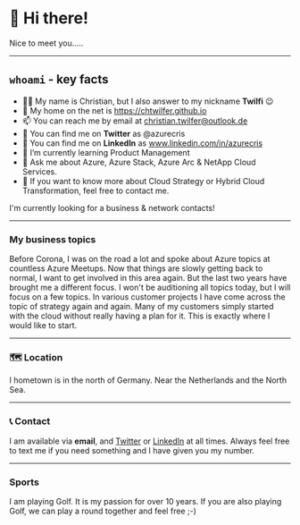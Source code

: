 # 👋 Hi there!
Nice to meet you.....

***

## `whoami` - key facts

- 👩‍💻 My name is Christian, but I also answer to my nickname **Twilfi** 😉
- 🔗 My home on the net is https://chtwilfer.github.io
- 📫 You can reach me by email at christian.twilfer@outlook.de
- 🐤 You can find me on **Twitter** as @azurecris
- 🐤 You can find me on **LinkedIn** as www.linkedin.com/in/azurecris
- 🌱 I’m currently learning Product Management
- 💬 Ask me about Azure, Azure Stack, Azure Arc & NetApp Cloud Services.
- 🔭 If you want to know more about Cloud Strategy or Hybrid Cloud Transformation, feel free to contact me.

I'm currently looking for a business & network contacts!

***

### My business topics
Before Corona, I was on the road a lot and spoke about Azure topics at countless Azure Meetups. Now that things are slowly getting back to normal, I want to get involved in this area again. But the last two years have brought me a different focus. I won't be auditioning all topics today, but I will focus on a few topics.  In various customer projects I have come across the topic of strategy again and again. Many of my customers simply started with the cloud without really having a plan for it. This is exactly where I would like to start. 

***

### 🗺 Location
I hometown is in the north of Germany. Near the Netherlands and the North Sea. 

***

### 📞 Contact
I am available via **email**, and [Twitter](https://www.twitter.com/azurecris) or [LinkedIn](www.linkedin.com/in/azurecris) at all times. Always feel free to text me if you need something and I have given you my number.

***

### Sports
I am playing Golf. It is my passion for over 10 years. If you are also playing Golf, we can play a round together and feel free ;-)


<!--
**chtwilfer/chtwilfer** is a ✨ _special_ ✨ repository because its `README.md` (this file) appears on your GitHub profile.

Here are some ideas to get you started:

- 🔭 I’m currently working on ...
- 🌱 I’m currently learning ...
- 👯 I’m looking to collaborate on ...
- 🤔 I’m looking for help with ...
- 💬 Ask me about ...
- 📫 How to reach me: ...
- 😄 Pronouns: ...
- ⚡ Fun fact: ...
-->
